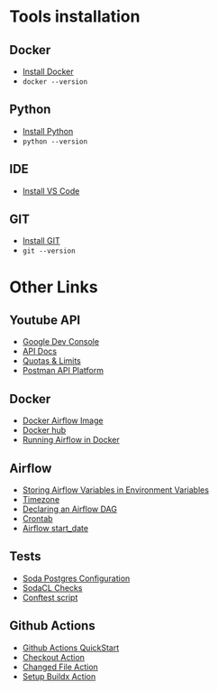 # Tools installation

## Docker

* [Install Docker](https://docs.docker.com/engine/install/) 
* `docker --version`

## Python 

* [Install Python](https://www.python.org/downloads/) 
* `python --version`

## IDE 

* [Install VS Code](https://code.visualstudio.com/download)

## GIT 

* [Install GIT](https://git-scm.com/downloads) 
* `git --version`

# Other Links

## Youtube API

* [Google Dev Console](https://console.cloud.google.com/cloud-resource-manager)
* [API Docs](https://developers.google.com/youtube/v3/docs)
* [Quotas & Limits](https://developers.google.com/youtube/v3/determine_quota_cost)
* [Postman API Platform](https://www.postman.com/)


## Docker

* [Docker Airflow Image](https://hub.docker.com/r/apache/airflow)
* [Docker hub](https://hub.docker.com/repositories/timoshtop)
* [Running Airflow in Docker](https://airflow.apache.org/docs/apache-airflow/stable/howto/docker-compose/index.html)

## Airflow

* [Storing Airflow Variables in Environment Variables](https://airflow.apache.org/docs/apache-airflow/stable/howto/variable.html)
* [Timezone](https://timezonedb.com/time-zones)
* [Declaring an Airflow DAG](https://airflow.apache.org/docs/apache-airflow/stable/core-concepts/dags.html#declaring-a-dag)
* [Crontab](https://crontab.guru/)
* [Airflow start_date](https://airflow.apache.org/docs/apache-airflow/stable/faq.html#what-s-the-deal-with-start-date)

## Tests

* [Soda Postgres Configuration](https://docs.soda.io/data-source-reference/connect-postgres)
* [SodaCL Checks](https://docs.soda.io/soda-cl-overview)
* [Conftest script](https://docs.pytest.org/en/stable/reference/fixtures.html)

## Github Actions

* [Github Actions QuickStart](https://docs.github.com/en/actions/get-started/quickstart)
* [Checkout Action](https://github.com/actions/checkout)
* [Changed File Action](https://github.com/tj-actions/changed-files)
* [Setup Buildx Action](https://github.com/docker/setup-buildx-action)